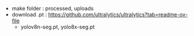- make folder : processed, uploads
- download .pt : https://github.com/ultralytics/ultralytics?tab=readme-ov-file
  - yolov8n-seg.pt, yolo8x-seg.pt
